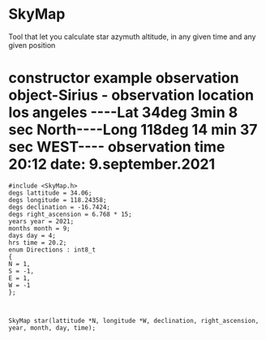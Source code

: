 # SkyMap
Tool that let you calculate star azymuth altitude, in any given time and any given position




# constructor example observation object-Sirius - observation location los angeles ----Lat 34deg 3min 8 sec North----Long 118deg 14 min  37 sec WEST---- observation time 20:12 date: 9.september.2021
    #include <SkyMap.h>
    degs lattitude = 34.06;
    degs longitude = 118.24358;
    degs declination = -16.7424;
    degs right_ascension = 6.768 * 15;
    years year = 2021;
    months month = 9;
    days day = 4;
    hrs time = 20.2;
    enum Directions : int8_t
    {
    N = 1,
    S = -1,
    E = 1,
    W = -1
    };
    


    SkyMap star(lattitude *N, longitude *W, declination, right_ascension, year, month, day, time);
     

